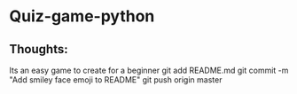 # Quiz-game-python
## Thoughts:
Its an easy game to create for a beginner 
git add README.md
git commit -m "Add smiley face emoji to README"
git push origin master

